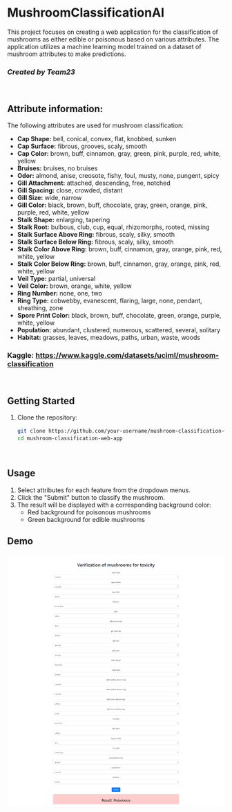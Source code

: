 # MushroomClassificationAI
This project focuses on creating a web application for the classification of mushrooms as either edible or poisonous based on various attributes. The application utilizes a machine learning model trained on a dataset of mushroom attributes to make predictions.
### ***Created by Team23***

<br>

## Attribute information:

The following attributes are used for mushroom classification:

- **Cap Shape:** bell, conical, convex, flat, knobbed, sunken
- **Cap Surface:** fibrous, grooves, scaly, smooth
- **Cap Color:** brown, buff, cinnamon, gray, green, pink, purple, red, white, yellow
- **Bruises:** bruises, no bruises
- **Odor:** almond, anise, creosote, fishy, foul, musty, none, pungent, spicy
- **Gill Attachment:** attached, descending, free, notched
- **Gill Spacing:** close, crowded, distant
- **Gill Size:** wide, narrow
- **Gill Color:** black, brown, buff, chocolate, gray, green, orange, pink, purple, red, white, yellow
- **Stalk Shape:** enlarging, tapering
- **Stalk Root:** bulbous, club, cup, equal, rhizomorphs, rooted, missing
- **Stalk Surface Above Ring:** fibrous, scaly, silky, smooth
- **Stalk Surface Below Ring:** fibrous, scaly, silky, smooth
- **Stalk Color Above Ring:** brown, buff, cinnamon, gray, orange, pink, red, white, yellow
- **Stalk Color Below Ring:** brown, buff, cinnamon, gray, orange, pink, red, white, yellow
- **Veil Type:** partial, universal
- **Veil Color:** brown, orange, white, yellow
- **Ring Number:** none, one, two
- **Ring Type:** cobwebby, evanescent, flaring, large, none, pendant, sheathing, zone
- **Spore Print Color:** black, brown, buff, chocolate, green, orange, purple, white, yellow
- **Population:** abundant, clustered, numerous, scattered, several, solitary
- **Habitat:** grasses, leaves, meadows, paths, urban, waste, woods
### Kaggle: https://www.kaggle.com/datasets/uciml/mushroom-classification

<br>

## Getting Started

1. Clone the repository:

    ```bash
    git clone https://github.com/your-username/mushroom-classification-web-app.git
    cd mushroom-classification-web-app
    ```

<br>

## Usage

1. Select attributes for each feature from the dropdown menus.
2. Click the "Submit" button to classify the mushroom.
3. The result will be displayed with a corresponding background color:
   - Red background for poisonous mushrooms
   - Green background for edible mushrooms

## Demo

![Mushroom Classification Demo](prints/mainPage.png)
